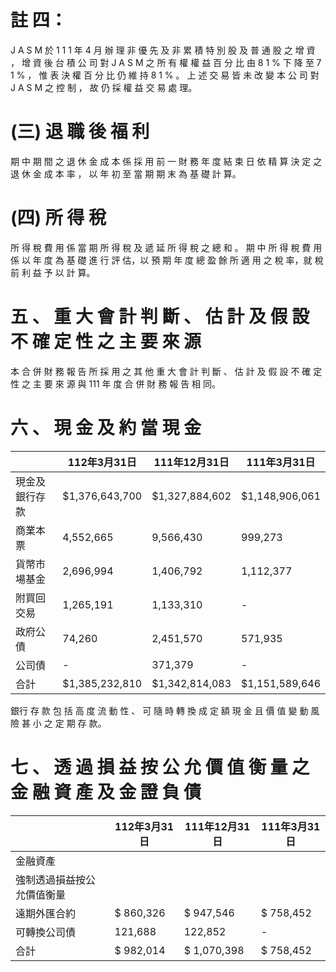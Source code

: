 # 註 四：

J A S M 於 1 1 1 年 4 月 辦 理 非 優 先 及 非 累 積 特 別 股 及 普 通 股 之 增 資 ， 增 資 後 台 積 公 司 對 J A S M 之 所 有 權 權 益 百 分 比 由 8 1 % 下 降 至 7 1 % ， 惟 表 決 權 百 分 比 仍 維 持 8 1 % 。 上 述 交 易 皆 未 改 變 本 公 司 對 J A S M 之 控 制 ， 故 仍 採 權 益 交 易 處 理。

# (三) 退 職 後 福 利

期 中 期 間 之 退 休 金 成 本 係 採 用 前 一 財 務 年 度 結 束 日 依 精 算 決 定 之 退 休 金 成 本 率 ， 以 年 初 至 當 期 期 末 為 基 礎 計 算。

# (四) 所 得 稅

所 得 稅 費 用 係 當 期 所 得 稅 及 遞 延 所 得 稅 之 總 和 。 期 中 所 得 稅 費 用 係 以 年 度 為 基 礎 進 行 評 估，以 預 期 年 度 總 盈 餘 所 適 用 之 稅 率，就 稅 前 利 益 予 以 計 算。

# 五 、 重 大 會 計 判 斷 、 估 計 及 假 設 不 確 定 性 之 主 要 來 源

本 合 併 財 務 報 告 所 採 用 之 其 他 重 大 會 計 判 斷 、 估 計 及 假 設 不 確 定 性 之 主 要 來 源 與 111 年 度 合 併 財 務 報 告 相 同。

# 六 、 現 金 及 約 當 現 金

| |112年3月31日|111年12月31日|111年3月31日|
|---|---|---|---|
|現金及銀行存款|$1,376,643,700|$1,327,884,602|$1,148,906,061|
|商業本票|4,552,665|9,566,430|999,273|
|貨幣市場基金|2,696,994|1,406,792|1,112,377|
|附買回交易|1,265,191|1,133,310|-|
|政府公債|74,260|2,451,570|571,935|
|公司債|-|371,379|-|
|合計|$1,385,232,810|$1,342,814,083|$1,151,589,646|

銀行 存 款 包 括 高 度 流 動 性 、 可 隨 時 轉 換 成 定 額 現 金 且 價 值 變 動 風 險 甚 小 之 定 期 存 款。

# 七 、 透 過 損 益 按 公 允 價 值 衡 量 之 金 融 資 產 及 金 證 負 債

| |112年3月31日|111年12月31日|111年3月31日|
|---|---|---|---|
|金融資產| | | |
|強制透過損益按公允價值衡量| | | |
|遠期外匯合約|$ 860,326|$ 947,546|$ 758,452|
|可轉換公司債|121,688|122,852|-|
|合計|$ 982,014|$ 1,070,398|$ 758,452|